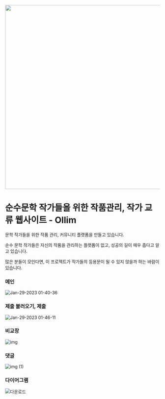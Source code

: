 <div align="center">
  <img src="https://user-images.githubusercontent.com/76432686/215277696-24c2b949-0dfb-4b61-b7c8-a8f995ab700f.jpeg"  width="600" height="600"/>
</div>

# 순수문학 작가들을 위한 작품관리, 작가 교류 웹사이트 - Ollim

문학 작가들을 위한 작품 관리, 커뮤니티 플랫폼을 만들고 있습니다.

순수 문학 작가들은 자신의 작품을 관리하는 플랫폼이 없고,
성공의 길이 매우 좁다고 알고 있습니다.

많은 분들이 모인다면, 이 프로젝트가 작가들의 등용문이 될 수 있지 않을까 하는 바람이 있습니다. 

### 메인
![Jan-29-2023 01-40-36](https://user-images.githubusercontent.com/76432686/215278304-67b66083-d970-4499-91ad-7ee023526e5b.gif)
### 제출 불러오기, 제출
![Jan-29-2023 01-46-11](https://user-images.githubusercontent.com/76432686/215278528-08770ad6-bc25-43fb-bfc5-2052675d1306.gif)
### 비교창
![img](https://user-images.githubusercontent.com/76432686/215278315-310b5619-7f25-4d27-b402-21b72fd23185.gif)
### 댓글
![img (1)](https://user-images.githubusercontent.com/76432686/215278316-98c41cd7-e4f9-4b3d-a7b2-131cc584dfe7.gif)
### 다이어그램
![다운로드](https://user-images.githubusercontent.com/76432686/215278319-ab7393a0-d781-41c9-855a-db83b85a6ebf.png)
